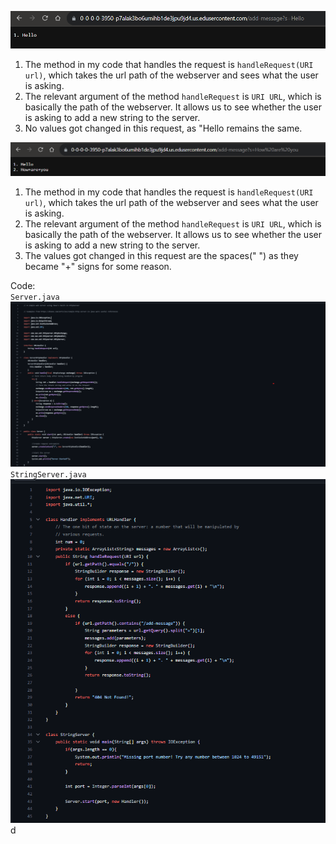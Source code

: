 ![Image](part1.png)  
1. The method in my code that handles the request is `handleRequest(URI url)`, which takes the url path of the webserver and sees what the user is asking.  
2. The relevant argument of the method  `handleRequest` is `URI URL`, which is basically the path of the webserver. It allows us to see whether the user is asking to add a new string to the server.  
3. No values got changed in this request, as "Hello remains the same.  



![Image](part2.png)  
1. The method in my code that handles the request is `handleRequest(URI url)`, which takes the url path of the webserver and sees what the user is asking.  
2. The relevant argument of the method  `handleRequest` is `URI URL`, which is basically the path of the webserver. It allows us to see whether the user is asking to add a new string to the server.  
3. The values got changed in this request are the spaces(" ") as they became "+" signs for some reason.  

Code:  
`Server.java`  
![Image](Server.java.png)   
`StringServer.java`
![Image](StringServer.png)   d

